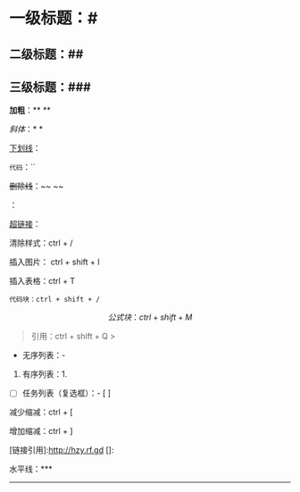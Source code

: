 # 一级标题：#

## 二级标题：##

## 三级标题：###

**加粗**：** **

*斜体*：* *

<u>下划线</u>：<u> </u>

`代码`：``

~~删除线~~：~~ ~~

<!--注释-->：<!-- -->

[超链接](http://hzy.rf.gd)：[]()

清除样式：ctrl + /

插入图片：![]() ctrl + shift + I

插入表格：ctrl + T

```中文
代码块：ctrl + shift + /
```

$$
公式块：ctrl + shift + M
$$

>   引用：ctrl + shift + Q  >

-   无序列表：-

1.   有序列表：1. 

-   [ ] 任务列表（复选框）：- [ ] 

减少缩减：ctrl + [

增加缩减：ctrl + ]

[链接引用]:http://hzy.rf.gd []:

水平线：***

****

